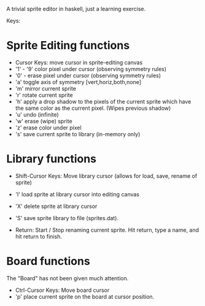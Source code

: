 A trivial sprite editor in haskell, just a learning exercise.

Keys:

Sprite Editing functions
========================

 * Cursor Keys: move cursor in sprite-editing canvas
 * '1' - '9' color pixel under cursor (observing symmetry rules)
 * '0' - erase pixel under cursor (observing symmetry rules)
 * 'a' toggle axis of symmetry [vert,horiz,both,none]
 * 'm' mirror current sprite
 * 'r' rotate current sprite
 * 'h' apply a drop shadow to the pixels of the current sprite which have the same color as the current pixel. (Wipes previous shadow)
 * 'u' undo (infinite)
 * 'w' erase (wipe) sprite
 * 'z' erase color under pixel
 * 's' save current sprite to library (in-memory only)

Library functions
=================
 * Shift-Cursor Keys: Move library cursor (allows for load, save, rename of sprite)
 * 'l' load sprite at library cursor into editing canvas
 * 'X' delete sprite at library cursor
 * 'S' save sprite library to file (sprites.dat).

* Return: Start / Stop renaming current sprite. Hit return, type a name, and hit return to finish.

Board functions
===============
The "Board" has not been given much attention.
 * Ctrl-Cursor Keys: Move board cursor
 * 'p' place current sprite on the board at cursor position.

